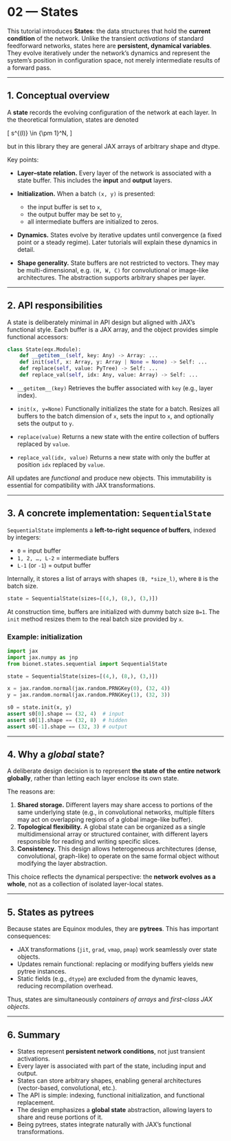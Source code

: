 # 02 — States

This tutorial introduces **States**: the data structures that hold the **current condition** of the network. Unlike the transient *activations* of standard feedforward networks, states here are **persistent, dynamical variables**. They evolve iteratively under the network’s dynamics and represent the system’s position in configuration space, not merely intermediate results of a forward pass.

---

## 1. Conceptual overview

A **state** records the evolving configuration of the network at each layer. In the theoretical formulation, states are denoted

\[
s^{(l)} \in \{\pm 1\}^N,
\]

but in this library they are general JAX arrays of arbitrary shape and dtype.

Key points:

* **Layer–state relation.** Every layer of the network is associated with a state buffer. This includes the **input** and **output** layers.
* **Initialization.** When a batch `(x, y)` is presented:

  * the input buffer is set to `x`,
  * the output buffer may be set to `y`,
  * all intermediate buffers are initialized to zeros.
* **Dynamics.** States evolve by iterative updates until convergence (a fixed point or a steady regime). Later tutorials will explain these dynamics in detail.
* **Shape generality.** State buffers are not restricted to vectors. They may be multi-dimensional, e.g. `(H, W, C)` for convolutional or image-like architectures. The abstraction supports arbitrary shapes per layer.

---

## 2. API responsibilities

A state is deliberately minimal in API design but aligned with JAX’s functional style. Each buffer is a JAX array, and the object provides simple functional accessors:

```python
class State(eqx.Module):
    def __getitem__(self, key: Any) -> Array: ...
    def init(self, x: Array, y: Array | None = None) -> Self: ...
    def replace(self, value: PyTree) -> Self: ...
    def replace_val(self, idx: Any, value: Array) -> Self: ...
```

* `__getitem__(key)`
  Retrieves the buffer associated with `key` (e.g., layer index).

* `init(x, y=None)`
  Functionally initializes the state for a batch. Resizes all buffers to the batch dimension of `x`, sets the input to `x`, and optionally sets the output to `y`.

* `replace(value)`
  Returns a new state with the entire collection of buffers replaced by `value`.

* `replace_val(idx, value)`
  Returns a new state with only the buffer at position `idx` replaced by `value`.

All updates are *functional* and produce new objects. This immutability is essential for compatibility with JAX transformations.

---

## 3. A concrete implementation: `SequentialState`

`SequentialState` implements a **left-to-right sequence of buffers**, indexed by integers:

* `0` = input buffer
* `1, 2, …, L-2` = intermediate buffers
* `L-1` (or `-1`) = output buffer

Internally, it stores a list of arrays with shapes `(B, *size_l)`, where `B` is the batch size.

```python
state = SequentialState(sizes=[(4,), (8,), (3,)])
```

At construction time, buffers are initialized with dummy batch size `B=1`. The `init` method resizes them to the real batch size provided by `x`.

### Example: initialization

```python
import jax
import jax.numpy as jnp
from bionet.states.sequential import SequentialState

state = SequentialState(sizes=[(4,), (8,), (3,)])

x = jax.random.normal(jax.random.PRNGKey(0), (32, 4))
y = jax.random.normal(jax.random.PRNGKey(1), (32, 3))

s0 = state.init(x, y)
assert s0[0].shape == (32, 4)  # input
assert s0[1].shape == (32, 8)  # hidden
assert s0[-1].shape == (32, 3) # output
```

---

## 4. Why a *global* state?

A deliberate design decision is to represent **the state of the entire network globally**, rather than letting each layer enclose its own state.

The reasons are:

1. **Shared storage.** Different layers may share access to portions of the same underlying state (e.g., in convolutional networks, multiple filters may act on overlapping regions of a global image-like buffer).
2. **Topological flexibility.** A global state can be organized as a single multidimensional array or structured container, with different layers responsible for reading and writing specific slices.
3. **Consistency.** This design allows heterogeneous architectures (dense, convolutional, graph-like) to operate on the same formal object without modifying the layer abstraction.

This choice reflects the dynamical perspective: the **network evolves as a whole**, not as a collection of isolated layer-local states.

---

## 5. States as pytrees

Because states are Equinox modules, they are **pytrees**. This has important consequences:

* JAX transformations (`jit`, `grad`, `vmap`, `pmap`) work seamlessly over state objects.
* Updates remain functional: replacing or modifying buffers yields new pytree instances.
* Static fields (e.g., `dtype`) are excluded from the dynamic leaves, reducing recompilation overhead.

Thus, states are simultaneously *containers of arrays* and *first-class JAX objects*.

---

## 6. Summary

* States represent **persistent network conditions**, not just transient activations.
* Every layer is associated with part of the state, including input and output.
* States can store arbitrary shapes, enabling general architectures (vector-based, convolutional, etc.).
* The API is simple: indexing, functional initialization, and functional replacement.
* The design emphasizes a **global state** abstraction, allowing layers to share and reuse portions of it.
* Being pytrees, states integrate naturally with JAX’s functional transformations.
